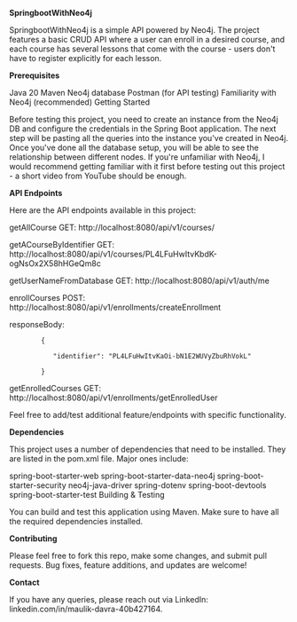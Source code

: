 **SpringbootWithNeo4j**

SpringbootWithNeo4j is a simple API powered by Neo4j. The project features a basic CRUD API where a user can enroll in a desired course, and each course has several lessons that come with the course - users don't have to register explicitly for each lesson.

**Prerequisites**

Java 20
Maven
Neo4j database
Postman (for API testing)
Familiarity with Neo4j (recommended)
Getting Started

Before testing this project, you need to create an instance from the Neo4j DB and configure the credentials in the Spring Boot application. The next step will be pasting all the queries into the instance you've created in Neo4j. Once you've done all the database setup, you will be able to see the relationship between different nodes. If you're unfamiliar with Neo4j, I would recommend getting familiar with it first before testing out this project - a short video from YouTube should be enough.

**API Endpoints**

Here are the API endpoints available in this project:

getAllCourse
GET: http://localhost:8080/api/v1/courses/

getACourseByIdentifier
GET: http://localhost:8080/api/v1/courses/PL4LFuHwItvKbdK-ogNsOx2X58hHGeQm8c

getUserNameFromDatabase
GET: http://localhost:8080/api/v1/auth/me

enrollCourses
POST: http://localhost:8080/api/v1/enrollments/createEnrollment

responseBody:

            {
            
               "identifier": "PL4LFuHwItvKaOi-bN1E2WUVyZbuRhVokL"
               
            }

getEnrolledCourses
GET: http://localhost:8080/api/v1/enrollments/getEnrolledUser

Feel free to add/test additional feature/endpoints with specific functionality.

**Dependencies**

This project uses a number of dependencies that need to be installed. They are listed in the pom.xml file. Major ones include:

spring-boot-starter-web
spring-boot-starter-data-neo4j
spring-boot-starter-security
neo4j-java-driver
spring-dotenv
spring-boot-devtools
spring-boot-starter-test
Building & Testing

You can build and test this application using Maven. Make sure to have all the required dependencies installed.

**Contributing**

Please feel free to fork this repo, make some changes, and submit pull requests. Bug fixes, feature additions, and updates are welcome!

**Contact**

If you have any queries, please reach out via LinkedIn: linkedin.com/in/maulik-davra-40b427164.
